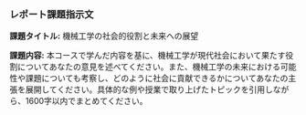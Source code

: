 ### レポート課題指示文

**課題タイトル:** 機械工学の社会的役割と未来への展望

**課題内容:** 本コースで学んだ内容を基に、機械工学が現代社会において果たす役割についてあなたの意見を述べてください。また、機械工学の未来における可能性や課題についても考察し、どのように社会に貢献できるかについてあなたの主張を展開してください。具体的な例や授業で取り上げたトピックを引用しながら、1600字以内でまとめてください。